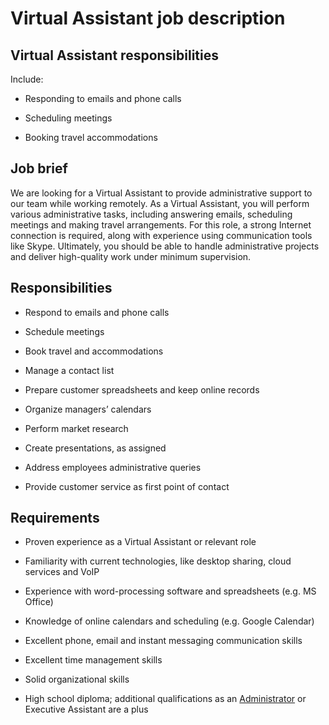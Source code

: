 # Virtual Assistant job description


## Virtual Assistant responsibilities

Include:

* Responding to emails and phone calls

* Scheduling meetings

* Booking travel accommodations


## Job brief

We are looking for a Virtual Assistant to provide administrative support to our team while working remotely.
As a Virtual Assistant, you will perform various administrative tasks, including answering emails, scheduling meetings and making travel arrangements. For this role, a strong Internet connection is required, along with experience using communication tools like Skype.
Ultimately, you should be able to handle administrative projects and deliver high-quality work under minimum supervision.


## Responsibilities

* Respond to emails and phone calls

* Schedule meetings

* Book travel and accommodations

* Manage a contact list

* Prepare customer spreadsheets and keep online records

* Organize managers’ calendars

* Perform market research

* Create presentations, as assigned

* Address employees administrative queries

* Provide customer service as first point of contact


## Requirements

* Proven experience as a Virtual Assistant or relevant role

* Familiarity with current technologies, like desktop sharing, cloud services and VoIP

* Experience with word-processing software and spreadsheets (e.g. MS Office)

* Knowledge of online calendars and scheduling (e.g. Google Calendar)

* Excellent phone, email and instant messaging communication skills

* Excellent time management skills

* Solid organizational skills

* High school diploma; additional qualifications as an <a href="https://resources.workable.com/administrator-job-description" target="_blank">Administrator</a> or Executive Assistant are a plus

